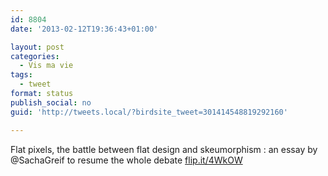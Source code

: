 ```yaml
---
id: 8804
date: '2013-02-12T19:36:43+01:00'

layout: post
categories:
  - Vis ma vie
tags:
  - tweet
format: status
publish_social: no
guid: 'http://tweets.local/?birdsite_tweet=301414548819292160'

---
```


Flat pixels, the battle between flat design and skeumorphism : an essay by @SachaGreif to resume the whole debate [flip.it/4WkOW](http://flip.it/4WkOW)